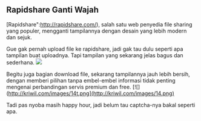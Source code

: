 ## Rapidshare Ganti Wajah

[Rapidshare":http://rapidshare.com/), salah satu web penyedia file sharing yang populer, mengganti tampilannya dengan desain yang lebih modern dan sejuk.

Gue gak pernah upload file ke rapidshare, jadi gak tau dulu seperti apa tampilan buat uploadnya. Tapi tampilan yang sekarang jelas bagus dan sederhana.
[![](http://kriwil.com/images/13t.png)](http://kriwil.com/images/13.png)

Begitu juga bagian download file, sekarang tampilannya jauh lebih bersih, dengan memberi pilihan tanpa embel-embel informasi tidak penting mengenai perbandingan servis premium dan free.
[![](http://kriwil.com/images/14t.png](http://kriwil.com/images/14.png)

Tadi pas nyoba masih happy hour, jadi belum tau captcha-nya bakal seperti apa.

<!-- {"time": "2008-06-04 18:13:46", "title": "Rapidshare Ganti Wajah"} -->

